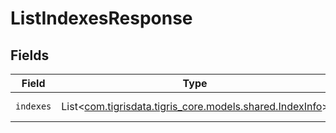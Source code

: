 # ListIndexesResponse


## Fields

| Field                                                                                        | Type                                                                                         | Required                                                                                     | Description                                                                                  |
| -------------------------------------------------------------------------------------------- | -------------------------------------------------------------------------------------------- | -------------------------------------------------------------------------------------------- | -------------------------------------------------------------------------------------------- |
| `indexes`                                                                                    | List<[com.tigrisdata.tigris_core.models.shared.IndexInfo](../../models/shared/IndexInfo.md)> | :heavy_minus_sign:                                                                           | List of indexes.                                                                             |